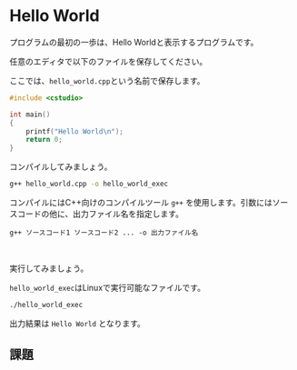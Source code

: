 # Hello World

プログラムの最初の一歩は、Hello Worldと表示するプログラムです。

任意のエディタで以下のファイルを保存してください。

ここでは、`hello_world.cpp`という名前で保存します。

```cpp
#include <cstudio>

int main()
{
    printf("Hello World\n");
    return 0;
}
```

コンパイルしてみましょう。

```bash
g++ hello_world.cpp -o hello_world_exec
```

コンパイルにはC++向けのコンパイルツール `g++` を使用します。引数にはソースコードの他に、出力ファイル名を指定します。

`g++ ソースコード1 ソースコード2 ... -o 出力ファイル名`

<br>

実行してみましょう。

`hello_world_exec`はLinuxで実行可能なファイルです。


```bash
./hello_world_exec
```

出力結果は `Hello World` となります。

## 課題

